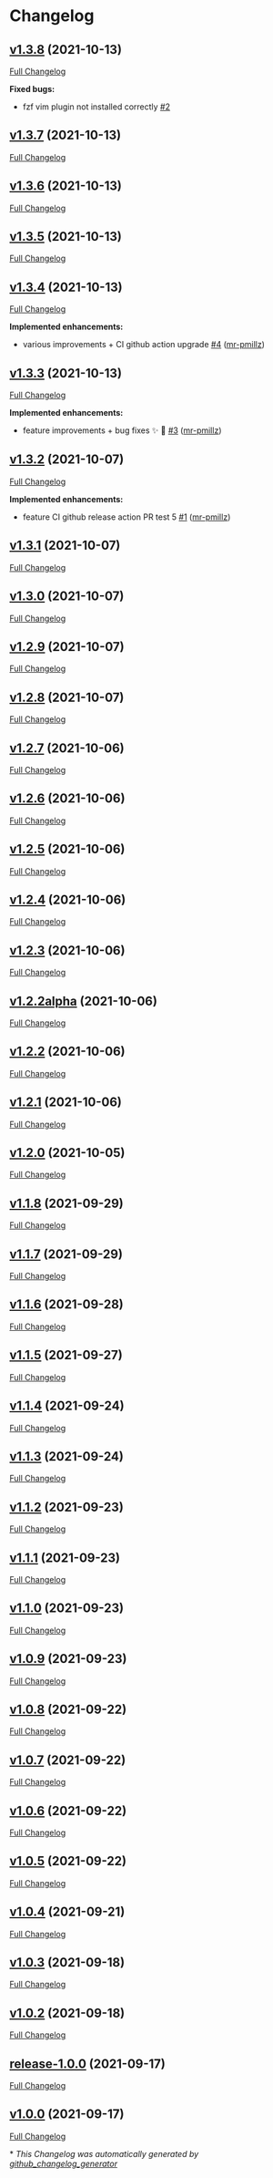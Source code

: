 # Changelog

## [v1.3.8](https://github.com/mr-pmillz/pimp-my-shell/tree/v1.3.8) (2021-10-13)

[Full Changelog](https://github.com/mr-pmillz/pimp-my-shell/compare/v1.3.7...v1.3.8)

**Fixed bugs:**

- fzf vim plugin not installed correctly [\#2](https://github.com/mr-pmillz/pimp-my-shell/issues/2)

## [v1.3.7](https://github.com/mr-pmillz/pimp-my-shell/tree/v1.3.7) (2021-10-13)

[Full Changelog](https://github.com/mr-pmillz/pimp-my-shell/compare/v1.3.6...v1.3.7)

## [v1.3.6](https://github.com/mr-pmillz/pimp-my-shell/tree/v1.3.6) (2021-10-13)

[Full Changelog](https://github.com/mr-pmillz/pimp-my-shell/compare/v1.3.5...v1.3.6)

## [v1.3.5](https://github.com/mr-pmillz/pimp-my-shell/tree/v1.3.5) (2021-10-13)

[Full Changelog](https://github.com/mr-pmillz/pimp-my-shell/compare/v1.3.4...v1.3.5)

## [v1.3.4](https://github.com/mr-pmillz/pimp-my-shell/tree/v1.3.4) (2021-10-13)

[Full Changelog](https://github.com/mr-pmillz/pimp-my-shell/compare/v1.3.3...v1.3.4)

**Implemented enhancements:**

- various improvements + CI github action upgrade [\#4](https://github.com/mr-pmillz/pimp-my-shell/pull/4) ([mr-pmillz](https://github.com/mr-pmillz))

## [v1.3.3](https://github.com/mr-pmillz/pimp-my-shell/tree/v1.3.3) (2021-10-13)

[Full Changelog](https://github.com/mr-pmillz/pimp-my-shell/compare/v1.3.2...v1.3.3)

**Implemented enhancements:**

- feature improvements + bug fixes :sparkles: :bug: [\#3](https://github.com/mr-pmillz/pimp-my-shell/pull/3) ([mr-pmillz](https://github.com/mr-pmillz))

## [v1.3.2](https://github.com/mr-pmillz/pimp-my-shell/tree/v1.3.2) (2021-10-07)

[Full Changelog](https://github.com/mr-pmillz/pimp-my-shell/compare/v1.3.1...v1.3.2)

**Implemented enhancements:**

- feature CI github release action PR test 5 [\#1](https://github.com/mr-pmillz/pimp-my-shell/pull/1) ([mr-pmillz](https://github.com/mr-pmillz))

## [v1.3.1](https://github.com/mr-pmillz/pimp-my-shell/tree/v1.3.1) (2021-10-07)

[Full Changelog](https://github.com/mr-pmillz/pimp-my-shell/compare/v1.3.0...v1.3.1)

## [v1.3.0](https://github.com/mr-pmillz/pimp-my-shell/tree/v1.3.0) (2021-10-07)

[Full Changelog](https://github.com/mr-pmillz/pimp-my-shell/compare/v1.2.9...v1.3.0)

## [v1.2.9](https://github.com/mr-pmillz/pimp-my-shell/tree/v1.2.9) (2021-10-07)

[Full Changelog](https://github.com/mr-pmillz/pimp-my-shell/compare/v1.2.8...v1.2.9)

## [v1.2.8](https://github.com/mr-pmillz/pimp-my-shell/tree/v1.2.8) (2021-10-07)

[Full Changelog](https://github.com/mr-pmillz/pimp-my-shell/compare/v1.2.7...v1.2.8)

## [v1.2.7](https://github.com/mr-pmillz/pimp-my-shell/tree/v1.2.7) (2021-10-06)

[Full Changelog](https://github.com/mr-pmillz/pimp-my-shell/compare/v1.2.6...v1.2.7)

## [v1.2.6](https://github.com/mr-pmillz/pimp-my-shell/tree/v1.2.6) (2021-10-06)

[Full Changelog](https://github.com/mr-pmillz/pimp-my-shell/compare/v1.2.5...v1.2.6)

## [v1.2.5](https://github.com/mr-pmillz/pimp-my-shell/tree/v1.2.5) (2021-10-06)

[Full Changelog](https://github.com/mr-pmillz/pimp-my-shell/compare/v1.2.4...v1.2.5)

## [v1.2.4](https://github.com/mr-pmillz/pimp-my-shell/tree/v1.2.4) (2021-10-06)

[Full Changelog](https://github.com/mr-pmillz/pimp-my-shell/compare/v1.2.3...v1.2.4)

## [v1.2.3](https://github.com/mr-pmillz/pimp-my-shell/tree/v1.2.3) (2021-10-06)

[Full Changelog](https://github.com/mr-pmillz/pimp-my-shell/compare/v1.2.2alpha...v1.2.3)

## [v1.2.2alpha](https://github.com/mr-pmillz/pimp-my-shell/tree/v1.2.2alpha) (2021-10-06)

[Full Changelog](https://github.com/mr-pmillz/pimp-my-shell/compare/v1.2.2...v1.2.2alpha)

## [v1.2.2](https://github.com/mr-pmillz/pimp-my-shell/tree/v1.2.2) (2021-10-06)

[Full Changelog](https://github.com/mr-pmillz/pimp-my-shell/compare/v1.2.1...v1.2.2)

## [v1.2.1](https://github.com/mr-pmillz/pimp-my-shell/tree/v1.2.1) (2021-10-06)

[Full Changelog](https://github.com/mr-pmillz/pimp-my-shell/compare/v1.2.0...v1.2.1)

## [v1.2.0](https://github.com/mr-pmillz/pimp-my-shell/tree/v1.2.0) (2021-10-05)

[Full Changelog](https://github.com/mr-pmillz/pimp-my-shell/compare/v1.1.8...v1.2.0)

## [v1.1.8](https://github.com/mr-pmillz/pimp-my-shell/tree/v1.1.8) (2021-09-29)

[Full Changelog](https://github.com/mr-pmillz/pimp-my-shell/compare/v1.1.7...v1.1.8)

## [v1.1.7](https://github.com/mr-pmillz/pimp-my-shell/tree/v1.1.7) (2021-09-29)

[Full Changelog](https://github.com/mr-pmillz/pimp-my-shell/compare/v1.1.6...v1.1.7)

## [v1.1.6](https://github.com/mr-pmillz/pimp-my-shell/tree/v1.1.6) (2021-09-28)

[Full Changelog](https://github.com/mr-pmillz/pimp-my-shell/compare/v1.1.5...v1.1.6)

## [v1.1.5](https://github.com/mr-pmillz/pimp-my-shell/tree/v1.1.5) (2021-09-27)

[Full Changelog](https://github.com/mr-pmillz/pimp-my-shell/compare/v1.1.4...v1.1.5)

## [v1.1.4](https://github.com/mr-pmillz/pimp-my-shell/tree/v1.1.4) (2021-09-24)

[Full Changelog](https://github.com/mr-pmillz/pimp-my-shell/compare/v1.1.3...v1.1.4)

## [v1.1.3](https://github.com/mr-pmillz/pimp-my-shell/tree/v1.1.3) (2021-09-24)

[Full Changelog](https://github.com/mr-pmillz/pimp-my-shell/compare/v1.1.2...v1.1.3)

## [v1.1.2](https://github.com/mr-pmillz/pimp-my-shell/tree/v1.1.2) (2021-09-23)

[Full Changelog](https://github.com/mr-pmillz/pimp-my-shell/compare/v1.1.1...v1.1.2)

## [v1.1.1](https://github.com/mr-pmillz/pimp-my-shell/tree/v1.1.1) (2021-09-23)

[Full Changelog](https://github.com/mr-pmillz/pimp-my-shell/compare/v1.1.0...v1.1.1)

## [v1.1.0](https://github.com/mr-pmillz/pimp-my-shell/tree/v1.1.0) (2021-09-23)

[Full Changelog](https://github.com/mr-pmillz/pimp-my-shell/compare/v1.0.9...v1.1.0)

## [v1.0.9](https://github.com/mr-pmillz/pimp-my-shell/tree/v1.0.9) (2021-09-23)

[Full Changelog](https://github.com/mr-pmillz/pimp-my-shell/compare/v1.0.8...v1.0.9)

## [v1.0.8](https://github.com/mr-pmillz/pimp-my-shell/tree/v1.0.8) (2021-09-22)

[Full Changelog](https://github.com/mr-pmillz/pimp-my-shell/compare/v1.0.7...v1.0.8)

## [v1.0.7](https://github.com/mr-pmillz/pimp-my-shell/tree/v1.0.7) (2021-09-22)

[Full Changelog](https://github.com/mr-pmillz/pimp-my-shell/compare/v1.0.6...v1.0.7)

## [v1.0.6](https://github.com/mr-pmillz/pimp-my-shell/tree/v1.0.6) (2021-09-22)

[Full Changelog](https://github.com/mr-pmillz/pimp-my-shell/compare/v1.0.5...v1.0.6)

## [v1.0.5](https://github.com/mr-pmillz/pimp-my-shell/tree/v1.0.5) (2021-09-22)

[Full Changelog](https://github.com/mr-pmillz/pimp-my-shell/compare/v1.0.4...v1.0.5)

## [v1.0.4](https://github.com/mr-pmillz/pimp-my-shell/tree/v1.0.4) (2021-09-21)

[Full Changelog](https://github.com/mr-pmillz/pimp-my-shell/compare/v1.0.3...v1.0.4)

## [v1.0.3](https://github.com/mr-pmillz/pimp-my-shell/tree/v1.0.3) (2021-09-18)

[Full Changelog](https://github.com/mr-pmillz/pimp-my-shell/compare/v1.0.2...v1.0.3)

## [v1.0.2](https://github.com/mr-pmillz/pimp-my-shell/tree/v1.0.2) (2021-09-18)

[Full Changelog](https://github.com/mr-pmillz/pimp-my-shell/compare/release-1.0.0...v1.0.2)

## [release-1.0.0](https://github.com/mr-pmillz/pimp-my-shell/tree/release-1.0.0) (2021-09-17)

[Full Changelog](https://github.com/mr-pmillz/pimp-my-shell/compare/v1.0.0...release-1.0.0)

## [v1.0.0](https://github.com/mr-pmillz/pimp-my-shell/tree/v1.0.0) (2021-09-17)

[Full Changelog](https://github.com/mr-pmillz/pimp-my-shell/compare/5898184b12a0a10c240c779a5b493a6ea9abddac...v1.0.0)



\* *This Changelog was automatically generated by [github_changelog_generator](https://github.com/github-changelog-generator/github-changelog-generator)*
